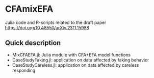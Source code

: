 # CFAmixEFA

Julia code and R-scripts related to the draft paper https://doi.org/10.48550/arXiv.2311.15988


## Quick description
- MixCFAEFA.jl: Julia module with CFA+EFA model functions
- CaseStudyFaking.jl: application on data affected by faking behavior
- CaseStudyCareless.jl: application on data affected by careless responding

